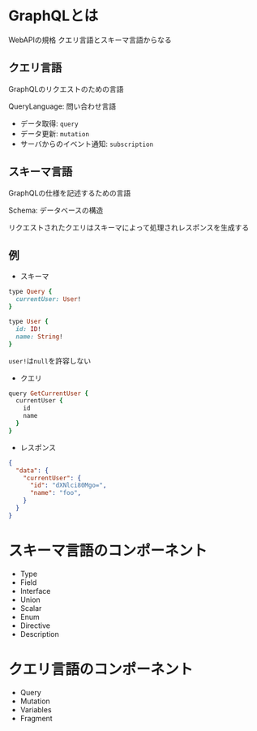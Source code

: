 # GraphQLとは

WebAPIの規格 クエリ言語とスキーマ言語からなる

## クエリ言語

GraphQLのリクエストのための言語

QueryLanguage: 問い合わせ言語

* データ取得: `query`
* データ更新: `mutation`
* サーバからのイベント通知: `subscription`

## スキーマ言語

GraphQLの仕様を記述するための言語

Schema: データベースの構造

リクエストされたクエリはスキーマによって処理されレスポンスを生成する

## 例

- スキーマ

```schema.rb
type Query {
  currentUser: User!
}

type User {
  id: ID!
  name: String!
}
```

`user!`は`null`を許容しない

- クエリ
```query.rb
query GetCurrentUser {
  currentUser {
    id
    name
  }
}
```

- レスポンス
```response.json
{
  "data": {
    "currentUser": {
      "id": "dXNlci80Mgo=",
      "name": "foo",
    }
  }
}
```
# スキーマ言語のコンポーネント

* Type
* Field
* Interface
* Union
* Scalar
* Enum
* Directive
* Description

# クエリ言語のコンポーネント

* Query
* Mutation
* Variables
* Fragment


